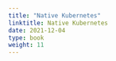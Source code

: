 ```yaml
---
title: "Native Kubernetes"
linktitle: Native Kubernetes
date: 2021-12-04
type: book
weight: 11
---
```

